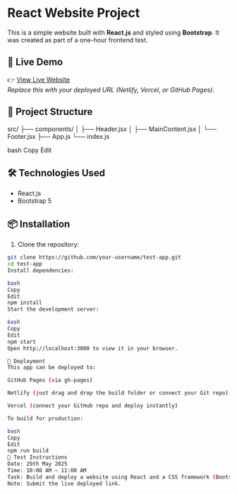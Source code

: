 # React Website Project

This is a simple website built with **React.js** and styled using **Bootstrap**. It was created as part of a one-hour frontend test.

## 🚀 Live Demo

👉 [View Live Website](https://your-live-site-link.com)  
_Replace this with your deployed URL (Netlify, Vercel, or GitHub Pages)._

## 📁 Project Structure

src/
├── components/
│ ├── Header.jsx
│ ├── MainContent.jsx
│ └── Footer.jsx
├── App.js
└── index.js

bash
Copy
Edit

## 🛠️ Technologies Used

- React.js
- Bootstrap 5

## 📦 Installation

1. Clone the repository:

```bash
git clone https://github.com/your-username/test-app.git
cd test-app
Install dependencies:

bash
Copy
Edit
npm install
Start the development server:

bash
Copy
Edit
npm start
Open http://localhost:3000 to view it in your browser.

🧾 Deployment
This app can be deployed to:

GitHub Pages (via gh-pages)

Netlify (just drag and drop the build folder or connect your Git repo)

Vercel (connect your GitHub repo and deploy instantly)

To build for production:

bash
Copy
Edit
npm run build
🧪 Test Instructions
Date: 29th May 2025
Time: 10:00 AM – 11:00 AM
Task: Build and deploy a website using React and a CSS framework (Bootstrap).
Note: Submit the live deployed link.
